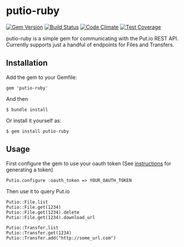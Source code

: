 # putio-ruby

[![Gem Version](https://badge.fury.io/rb/putio-ruby.svg)](http://badge.fury.io/rb/putio-ruby)
[![Build Status](https://travis-ci.org/bloxsom/putio-ruby.svg?branch=master)](https://travis-ci.org/bloxsom/putio-ruby)
[![Code Climate](https://codeclimate.com/github/bloxsom/putio-ruby/badges/gpa.svg)](https://codeclimate.com/github/bloxsom/putio-ruby)
[![Test Coverage](https://codeclimate.com/github/bloxsom/putio-ruby/badges/coverage.svg)](https://codeclimate.com/github/bloxsom/putio-ruby/coverage)

putio-ruby is a simple gem for communicating with the Put.io REST API. Currently supports just a handful of endpoints for Files and Transfers.


## Installation

Add the gem to your Gemfile:

```
gem 'putio-ruby'
```

And then

    $ bundle install

Or install it yourself as:

    $ gem install putio-ruby

## Usage

First configure the gem to use your oauth token (See [instructions](https://put.io/v2/docs/gettingstarted.html#sign-up) for generating a token)

	Putio.configure :oauth_token => YOUR_OAUTH_TOKEN
	
Then use it to query Put.io

	Putio::File.list
	Putio::File.get(1234)
	Putio::File.get(1234).delete
	Putio::File.get(1234).download_url
	
	Putio::Transfer.list
	Putio::Transfer.get(1234)
	Putio::Transfer.add("http://some_url.com")

